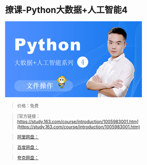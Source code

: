 # 撩课-Python大数据+人工智能4

![img](../../../assets/study163/free/a8e596c69d61460593615b7ff8755002.jpg)

> 价格：免费

> [官方链接：https://study.163.com/course/introduction/1005983001.htm](https://study.163.com/course/introduction/1005983001.htm)

> [阿里网盘：]()

> [百度网盘：]()

> [夸克网盘：]()

